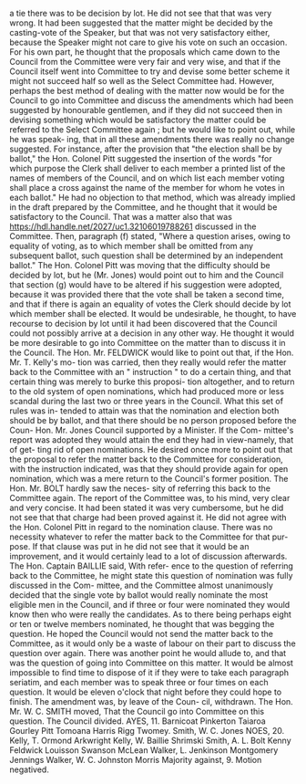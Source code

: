 a tie there was to be decision by lot. He did not see that that was very wrong. It had been suggested that the matter might be decided by the casting-vote of the Speaker, but that was not very satisfactory either, because the Speaker might not care to give his vote on such an occasion. For his own part, he thought that the proposals which came down to the Council from the Committee were very fair and very wise, and that if the Council itself went into Committee to try and devise some better scheme it might not succeed half so well as the Select Committee had. However, perhaps the best method of dealing with the matter now would be for the Council to go into Committee and discuss the amendments which had been suggested by honourable gentlemen, and if they did not succeed then in devising something which would be satisfactory the matter could be referred to the Select Committee again ; but he would like to point out, while he was speak- ing, that in all these amendments there was really no change suggested. For instance, after the provision that "the election shall be by ballot," the Hon. Colonel Pitt suggested the insertion of the words "for which purpose the Clerk shall deliver to each member a printed list of the names of members of the Council, and on which list each member voting shall place a cross against the name of the member for whom he votes in each ballot." He had no objection to that method, which was already implied in the draft prepared by the Committee, and he thought that it would be satisfactory to the Council. That was a matter also that was https://hdl.handle.net/2027/uc1.32106019788261 discussed in the Committee. Then, paragraph (f) stated, "Where a question arises, owing to equality of voting, as to which member shall be omitted from any subsequent ballot, such question shall be determined by an independent ballot." The Hon. Colonel Pitt was moving that the difficulty should be decided by lot, but he (Mr. Jones) would point out to him and the Council that section (g) would have to be altered if his suggestion were adopted, because it was provided there that the vote shall be taken a second time, and that if there is again an equality of votes the Clerk should decide by lot which member shall be elected. It would be undesirable, he thought, to have recourse to decision by lot until it had been discovered that the Council could not possibly arrive at a decision in any other way. He thought it would be more desirable to go into Committee on the matter than to discuss it in the Council. The Hon. Mr. FELDWICK would like to point out that, if the Hon. Mr. T. Kelly's mo- tion was carried, then they really would refer the matter back to the Committee with an " instruction " to do a certain thing, and that certain thing was merely to burke this proposi- tion altogether, and to return to the old system of open nominations, which had produced more or less scandal during the last two or three years in the Council. What this set of rules was in- tended to attain was that the nomination and election both should be by ballot, and that there should be no person proposed before the Coun- Hon. Mr. Jones Council supported by a Minister. If the Com- mittee's report was adopted they would attain the end they had in view-namely, that of get- ting rid of open nominations. He desired once more to point out that the proposal to refer the matter back to the Committee for consideration, with the instruction indicated, was that they should provide again for open nomination, which was a mere return to the Council's former position. The Hon. Mr. BOLT hardly saw the neces- sity of referring this back to the Committee again. The report of the Committee was, to his mind, very clear and very concise. It had been stated it was very cumbersome, but he did not see that that charge had been proved against it. He did not agree with the Hon. Colonel Pitt in regard to the nomination clause. There was no necessity whatever to refer the matter back to the Committee for that pur- pose. If that clause was put in he did not see that it would be an improvement, and it would certainly lead to a lot of discussion afterwards. The Hon. Captain BAILLIE said, With refer- ence to the question of referring back to the Committee, he might state this question of nomination was fully discussed in the Com- mittee, and the Committee almost unanimously decided that the single vote by ballot would really nominate the most eligible men in the Council, and if three or four were nominated they would know then who were really the candidates. As to there being perhaps eight or ten or twelve members nominated, he thought that was begging the question. He hoped the Council would not send the matter back to the Committee, as it would only be a waste of labour on their part to discuss the question over again. There was another point he would allude to, and that was the question of going into Committee on this matter. It would be almost impossible to find time to dispose of it if they were to take each paragraph seriatim, and each member was to speak three or four times on each question. It would be eleven o'clock that night before they could hope to finish. The amendment was, by leave of the Coun- cil, withdrawn. The Hon. Mr. W. C. SMITH moved, That the Council go into Committee on this question. The Council divided. AYES, 11. Barnicoat Pinkerton Taiaroa Gourley Pitt Tomoana Harris Rigg Twomey. Smith, W. C. Jones NOES, 20. Kelly, T. Ormond Arkwright Kelly, W. Baillie Shrimski Smith, A. L. Bolt Kenny Feldwick Louisson Swanson McLean Walker, L. Jenkinson Montgomery Jennings Walker, W. C. Johnston Morris Majority against, 9. Motion negatived. 